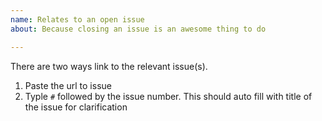 ```yaml
---
name: Relates to an open issue
about: Because closing an issue is an awesome thing to do

---
```


There are two ways link to the relevant issue(s).
1. Paste the url to issue
2. Typle `#` followed by the issue number. This should auto fill with title of the issue for clarification
